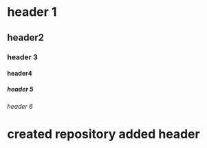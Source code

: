 # header 1
## header2
### header 3
#### header4
##### header 5
###### header 6
# created repository added header

